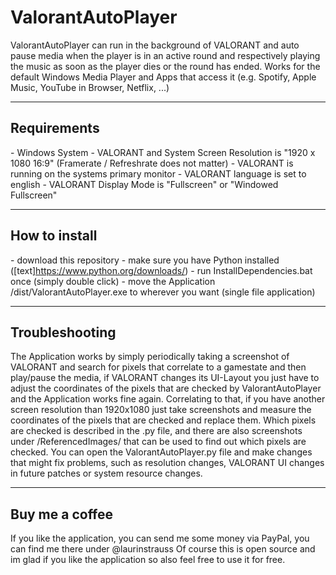 # ValorantAutoPlayer
ValorantAutoPlayer can run in the background of VALORANT and auto pause media when the player is in an active round and respectively playing the music as soon as the player dies or the round has ended. Works for the default Windows Media Player and Apps that access it (e.g. Spotify, Apple Music, YouTube in Browser, Netflix, ...)
***
## Requirements
\- Windows System
\- VALORANT and System Screen Resolution is "1920 x 1080 16:9" (Framerate / Refreshrate does not matter)
\- VALORANT is running on the systems primary monitor
\- VALORANT language is set to english
\- VALORANT Display Mode is "Fullscreen" or "Windowed Fullscreen"
***
## How to install
\- download this repository
\- make sure you have Python installed ([text]https://www.python.org/downloads/)
\- run InstallDependencies.bat once (simply double click)
\- move the Application /dist/ValorantAutoPlayer.exe to wherever you want (single file application)
***
## Troubleshooting
The Application works by simply periodically taking a screenshot of VALORANT and search for pixels that correlate to a gamestate and then play/pause the media, if VALORANT changes its UI-Layout you just have to adjust the coordinates of the pixels that are checked by ValorantAutoPlayer and the Application works fine again. Correlating to that, if you have another screen resolution than 1920x1080 just take screenshots and measure the coordinates of the pixels that are checked and replace them.
Which pixels are checked is described in the .py file, and there are also screenshots under /ReferencedImages/ that can be used to find out which pixels are checked.
You can open the ValorantAutoPlayer.py file and make changes that might fix problems, such as resolution changes, VALORANT UI changes in future patches or system resource changes.
***
## Buy me a coffee
If you like the application, you can send me some money via PayPal, you can find me there under @laurinstrauss
Of course this is open source and im glad if you like the application so also feel free to use it for free.